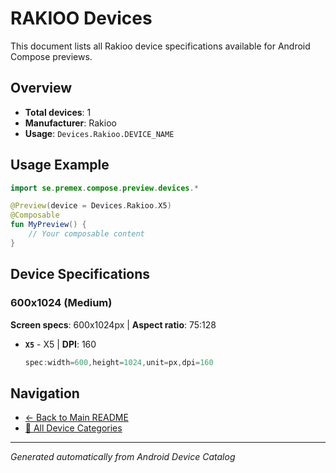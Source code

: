 # RAKIOO Devices

This document lists all Rakioo device specifications available for Android Compose previews.

## Overview

- **Total devices**: 1
- **Manufacturer**: Rakioo
- **Usage**: `Devices.Rakioo.DEVICE_NAME`

## Usage Example

```kotlin
import se.premex.compose.preview.devices.*

@Preview(device = Devices.Rakioo.X5)
@Composable
fun MyPreview() {
    // Your composable content
}
```

## Device Specifications

### 600x1024 (Medium)

**Screen specs**: 600x1024px | **Aspect ratio**: 75:128

- **`X5`** - X5 | **DPI**: 160
  ```kotlin
  spec:width=600,height=1024,unit=px,dpi=160
  ```

## Navigation

- [← Back to Main README](../../README.md)
- [📱 All Device Categories](../README.md)

---
*Generated automatically from Android Device Catalog*
